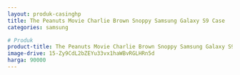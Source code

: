```yaml
---
layout: produk-casinghp
title: The Peanuts Movie Charlie Brown Snoppy Samsung Galaxy S9 Case
categories: samsung

# Produk
product-title: The Peanuts Movie Charlie Brown Snoppy Samsung Galaxy S9 Case
image-drive: 15-Zy9CdL2bZEYu33vx1haWBvRGLHRn5d
harga: 90000
---
```

